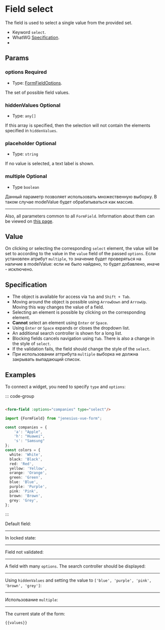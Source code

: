<script setup>
import {FormField, Form, useFormValues} from '../../src';

const form = new Form();
const companies = {
	'a': "Apple",
    'h': "Huawei",
    's': "Samsung"
};
const colors = {
    white: 'White',
     black: 'Black',
     red: 'Red',
     yellow: 'Yellow',
     orange: 'Orange',
     green: 'Green',
     blue: 'Blue',
     purple: 'Purple',
     pink: 'Pink',
     brown: 'Brown',
     grey: 'Grey',
};
const values = useFormValues(form);

</script>

# Field select

The field is used to select a single value from the provided set.

- Keyword `select`.
- WhatWG [Specification](https://html.spec.whatwg.org/multipage/input.html#select-button-state-(type=select)).
- 
## Params

### options <Badge type = "tip">Required</Badge>

- Type: [FormFieldOptions](./../fields/form-field-options).

The set of possible field values.

### hiddenValues <Badge type = "info">Optional</Badge>

- Type: `any[]`

If this array is specified, then the selection will not contain the elements specified in `hiddenValues`.

### placeholder <Badge type = "info">Optional</Badge>

- Type: `string`

If no value is selected, a text label is shown.

### multiple <Badge type = "info">Optional</Badge>

- Type `boolean`

Данный параметр позволяет использовать множественную выборку. В таком случае modelValue будет обрабатываться как массив. 

____ 

Also, all parameters common to all `FormField`. Information about them can be viewed
on [this page](./form-field.md#params).


## Value

On clicking or selecting the corresponding `select` element, the value will be set to
according to the value in the `value` field of the passed `options`. Если установлен атрибут `multiple`, то значение
будет проверяться на наличие в modelValue: если не было найдено, то будет добавлено, иначе - исключено.

## Specification

- The object is available for access via `Tab` and `Shift + Tab`.
- Moving around the object is possible using `ArrowDown` and `ArrowUp`. Moving this way
  changes the value of a field.
- Selecting an element is possible by clicking on the corresponding element.
- **Cannot** select an element using `Enter` or `Space`.
- Using `Enter` or `Space` expands or closes the dropdown list.
- An additional search controller is shown for a long list.
- Blocking fields cancels navigation using `Tab`. There is also a change in the style of `select`.
- If the validation fails, the field should change the style of the `select`.
- При использовании аттрибута `multiple` выборка не должна закрывать выпадающий список.


## Examples

To connect a widget, you need to specify `type` and `options`:

::: code-group

```html

<form-field :options="companies" type="select"/>
```

```ts
import {FormField} from "jenesius-vue-form";

const companies = {
	'a': "Apple",
	'h': "Huawei",
	's': "Samsung"
};
const colors = {
  white: 'White',
  black: 'Black',
  red: 'Red',
  yellow: 'Yellow',
  orange: 'Orange',
  green: 'Green',
  blue: 'Blue',
  purple: 'Purple',
  pink: 'Pink',
  brown: 'Brown',
  grey: 'Grey',
};
```

:::

Default field:
<FormField :options = "companies" type = "select" name = "company" label = "Select one item" />

____

In locked state:
<FormField :options = "companies" type = "select" name = "company" disabled label = "Disabled" />

____

Field not validated:
<FormField :errors = "['Seleact this fields']" :options = "companies" type = "select" name = "company" label = "With Error" />

____

A field with many `options`. The search controller should be displayed:
<FormField :options = "colors" type = "select" name = "color" label = "A large number of colors" />

____

Using `hiddenValues` and setting the value to `['blue', 'purple', 'pink', 'brown', 'grey']`:
<FormField :options = "colors" hiddenValues = "['blue', 'purple', 'pink', 'brown', 'grey']" type = "select" name = "color" label = "Filtered colors" />

----

Использование `multiple`:
<FormField :options = "colors" type = "select" name = "multiple-color" multiple label = "Multiple colors" />

----
The current state of the form:

```ts-vue
{{values}}
```